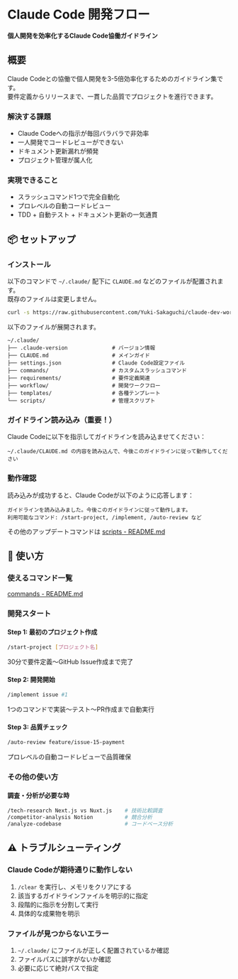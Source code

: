 # Claude Code 開発フロー

**個人開発を効率化するClaude Code協働ガイドライン**

## 概要

Claude Codeとの協働で個人開発を3-5倍効率化するためのガイドライン集です。  
要件定義からリリースまで、一貫した品質でプロジェクトを進行できます。

### 解決する課題
- Claude Codeへの指示が毎回バラバラで非効率
- 一人開発でコードレビューができない
- ドキュメント更新漏れが頻発
- プロジェクト管理が属人化

### 実現できること
- スラッシュコマンド1つで完全自動化
- プロレベルの自動コードレビュー
- TDD + 自動テスト + ドキュメント更新の一気通貫

## 📦 セットアップ

### インストール

以下のコマンドで `~/.claude/` 配下に `CLAUDE.md` などのファイルが配置されます。  
既存のファイルは変更しません。  

```bash
curl -s https://raw.githubusercontent.com/Yuki-Sakaguchi/claude-dev-workflow/main/scripts/install.sh | bash
```

以下のファイルが展開されます。

```
~/.claude/
├── .claude-version              # バージョン情報
├── CLAUDE.md                    # メインガイド
├── settings.json                # Claude Code設定ファイル
├── commands/                    # カスタムスラッシュコマンド
├── requirements/                # 要件定義関連
├── workflow/                    # 開発ワークフロー
├── templates/                   # 各種テンプレート
└── scripts/                     # 管理スクリプト
```

### ガイドライン読み込み（重要！）
Claude Codeに以下を指示してガイドラインを読み込ませてください：
```
~/.claude/CLAUDE.md の内容を読み込んで、今後このガイドラインに従って動作してください
```

### 動作確認
読み込みが成功すると、Claude Codeが以下のように応答します：
```
ガイドラインを読み込みました。今後このガイドラインに従って動作します。
利用可能なコマンド: /start-project, /implement, /auto-review など
```

その他のアップデートコマンドは [scripts - README.md](scripts/README.md)

## 🚀 使い方

###  使えるコマンド一覧
[commands - README.md](commands/README.md)

### 開発スタート

#### Step 1: 最初のプロジェクト作成
```bash
/start-project [プロジェクト名]
```
30分で要件定義〜GitHub Issue作成まで完了

#### Step 2: 開発開始
```bash
/implement issue #1
```
1つのコマンドで実装〜テスト〜PR作成まで自動実行

#### Step 3: 品質チェック
```bash
/auto-review feature/issue-15-payment
```
プロレベルの自動コードレビューで品質確保

### その他の使い方

#### 調査・分析が必要な時
```bash
/tech-research Next.js vs Nuxt.js    # 技術比較調査
/competitor-analysis Notion          # 競合分析
/analyze-codebase                    # コードベース分析
```

## ⚠️ トラブルシューティング

### Claude Codeが期待通りに動作しない
1. `/clear` を実行し、メモリをクリアにする
2. 該当するガイドラインファイルを明示的に指定
3. 段階的に指示を分割して実行
4. 具体的な成果物を明示

### ファイルが見つからないエラー
1. `~/.claude/` にファイルが正しく配置されているか確認
2. ファイルパスに誤字がないか確認
3. 必要に応じて絶対パスで指定
